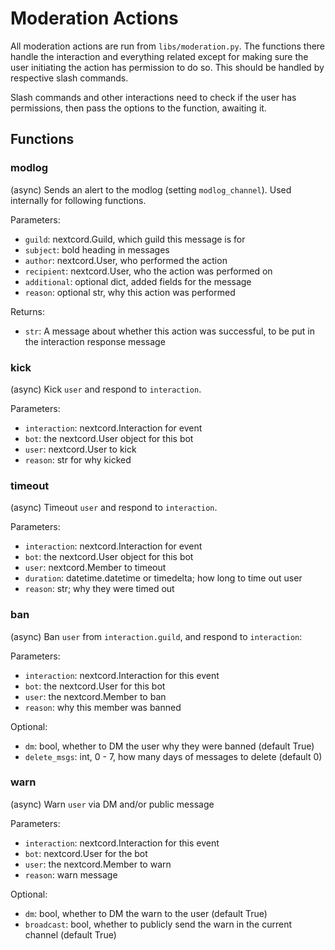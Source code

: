 # Moderation Actions

All moderation actions are run from `libs/moderation.py`. The functions there handle the interaction and everything related except for making sure the user initiating the action has permission to do so. This should be handled by respective slash commands.

Slash commands and other interactions need to check if the user has permissions, then pass the options to the function, awaiting it.

## Functions

### modlog
(async) Sends an alert to the modlog (setting `modlog_channel`). Used internally for following functions.

Parameters:

- `guild`: nextcord.Guild, which guild this message is for
- `subject`: bold heading in messages
- `author`: nextcord.User, who performed the action
- `recipient`: nextcord.User, who the action was performed on
- `additional`: optional dict, added fields for the message
- `reason`: optional str, why this action was performed

Returns:
- `str`: A message about whether this action was successful, to be put in the interaction response message

### kick
(async) Kick `user` and respond to `interaction`.

Parameters:

- `interaction`: nextcord.Interaction for event
- `bot`: the nextcord.User object for this bot
- `user`: nextcord.User to kick
- `reason`: str for why kicked

### timeout
(async) Timeout `user` and respond to `interaction`.

Parameters:
- `interaction`: nextcord.Interaction for event
- `bot`: the nextcord.User object for this bot
- `user`: nextcord.Member to timeout
- `duration`: datetime.datetime or timedelta; how long to time out user
- `reason`: str; why they were timed out

### ban
(async) Ban `user` from `interaction.guild`, and respond to `interaction`:

Parameters:
- `interaction`: nextcord.Interaction for this event
- `bot`: the nextcord.User for this bot
- `user`: the nextcord.Member to ban
- `reason`: why this member was banned 

Optional:
- `dm`: bool, whether to DM the user why they were banned (default True)
- `delete_msgs`: int, 0 - 7, how many days of messages to delete (default 0)

### warn
(async) Warn `user` via DM and/or public message

Parameters:
- `interaction`: nextcord.Interaction for this event
- `bot`: nextcord.User for the bot
- `user`: the nextcord.Member to warn
- `reason`: warn message

Optional:
- `dm`: bool, whether to DM the warn to the user (default True)
- `broadcast`: bool, whether to publicly send the warn in the current channel (default True)

